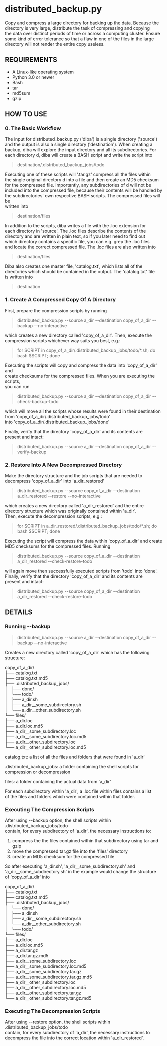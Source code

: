 # distributed_backup.py
Copy and compress a large directory for backing up the data. Because the  
directory is very large, distribute the task of compressing  and copying  
the data over distinct periods of time or across a computing cluster. Ensure  
some kind of error tolerance so that a flaw in one of the files in the large  
directory will not render the entire copy useless.


## REQUIREMENTS

* A Linux-like operating system
* Python 3.0 or newer
* Bash
* tar
* md5sum
* gzip


## HOW TO USE

### 0. The Basic Workflow

The input for distributed_backup.py ('diba') is a single directory ('source')  
and the  output is also a single directory ('destination'). When creating a  
backup, diba will explore the input directory and all its subdirectories. For  
each directory d, diba will create a BASH script and write the script into  
> destination/.distributed_backup_jobs/todo  

Executing one of these scripts will '.tar.gz' compress all the files within  
the single original directory d into a file and then create an MD5 checksum  
for the compressed file. Importantly, any subdirectories of d will not be  
included into the compressed file, because their contents will be handled by  
the subdirectories' own respective BASH scripts. The compressed files will be  
written into  
> destination/files  

In addition to the scripts, diba writes a file with the .loc extension for  
each directory in 'source'. The .loc files describe the contents of the  
directory and are written in plain text, so if you later need to find out  
which directory contains a specific file, you can e.g. grep the .loc files  
and locate the correct compressed file. The .loc files are also written into  
> destination/files  

Diba also creates one master file, 'catalog.txt', which lists all of the  
directories which should be contained in the output. The 'catalog.txt' file  
is written into  
> destination  

### 1. Create A Compressed Copy Of A Directory

First, prepare the compression scripts by running

> distributed_backup.py --source a_dir --destination copy_of_a_dir --backup --no-interactive

which creates a new directory called 'copy_of_a_dir'. Then, execute the  
compression scripts whichever way suits you best, e.g.:

> for SCRIPT in copy_of_a_dir/.distributed_backup_jobs/todo/*.sh; do bash $SCRIPT; done  

Executing the scripts will copy and compress the data into 'copy_of_a_dir' and  
create checksums for the compressed files. When you are executing the scripts,  
you can run 

> distributed_backup.py --source a_dir --destination copy_of_a_dir  --check-backup-todo

which will move all the scripts whose results were found in their destination  
from  'copy_of_a_dir/.distributed_backup_jobs/todo'  
into  'copy_of_a_dir/.distributed_backup_jobs/done'  

Finally, verify that the directory 'copy_of_a_dir' and its contents are  
present and intact:

> distributed_backup.py --source a_dir --destination copy_of_a_dir --verify-backup


### 2. Restore Into A New Decompressed Directory

Make the directory structure and the job scripts that are needed to  
decompress 'copy_of_a_dir' into 'a_dir_restored'

> distributed_backup.py --source copy_of_a_dir --destination a_dir_restored --restore --no-interactive

which creates a new directory called 'a_dir_restored' and the entire  
directory structure which was originally contained within 'a_dir'.  
Then, execute the decompression scripts, e.g.:

> for SCRIPT in a_dir_restored/.distributed_backup_jobs/todo/*.sh; do bash $SCRIPT; done  

Executing the script will compress the data within 'copy_of_a_dir' and create  
MD5 checksums for the compressed files. Running

> distributed_backup.py --source copy_of_a_dir --destination a_dir_restored  --check-restore-todo

will again move then successfully executed scripts from 'todo' into 'done'.  
Finally, verify that the directory  'copy_of_a_dir' and its contents are  
present and intact:

> distributed_backup.py --source copy_of_a_dir --destination a_dir_restored  --check-restore-todo


## DETAILS

### Running --backup

> distributed_backup.py --source a_dir --destination copy_of_a_dir --backup --no-interactive

Creates a new directory called 'copy_of_a_dir' which has the following structure:

copy_of_a_dir/  
├── catalog.txt  
├── catalog.txt.md5  
├── .distributed_backup_jobs/  
│   ├── done/  
│   └── todo/  
│       ├── a_dir.sh  
│       ├── a_dir__some_subdirectory.sh  
│       └── a_dir__other_subdirectory.sh  
└── files/  
    ├── a_dir.loc  
    ├── a_dir.loc.md5  
    ├── a_dir__some_subdirectory.loc  
    ├── a_dir__some_subdirectory.loc.md5  
    ├── a_dir__other_subdirectory.loc  
    └── a_dir__other_subdirectory.loc.md5  


catalog.txt: a list of all the files and folders that were found in 'a_dir'  

.distributed_backup_jobs: a folder containing the shell scripts for compression or decompression  

files: a folder containing the actual data from 'a_dir'  

For each subdirectory within 'a_dir', a .loc file within files contains a list  
of the files and folders which were contained within that folder. 

### Executing The Compression Scripts

After using --backup option, the shell scripts within  
.distributed_backup_jobs/todo  
contain, for every subdirectory of 'a_dir', the necessary instructions to:  
1. compress the the files contained within that subdirectory using tar and gzip
2. move the compressed tar.gz file into the 'files' directory
3. create an MD5 checksum for the compressed file

So after executing  'a_dir.sh', 'a_dir__some_subdirectory.sh' and  
'a_dir__some_subdirectory.sh' in the example would change the structure  
of 'copy_of_a_dir' into  

copy_of_a_dir/  
├── catalog.txt  
├── catalog.txt.md5  
├── .distributed_backup_jobs/  
│   └── done/  
│       ├── a_dir.sh  
│       ├── a_dir__some_subdirectory.sh  
│       └── a_dir__other_subdirectory.sh  
│   └── todo/  
└── files/  
    ├── a_dir.loc  
    ├── a_dir.loc.md5  
    ├── a_dir.tar.gz  
    ├── a_dir.tar.gz.md5  
    ├── a_dir__some_subdirectory.loc  
    ├── a_dir__some_subdirectory.loc.md5  
    ├── a_dir__some_subdirectory.tar.gz  
    ├── a_dir__some_subdirectory.tar.gz.md5  
    ├── a_dir__other_subdirectory.loc  
    ├── a_dir__other_subdirectory.loc.md5  
    ├── a_dir__other_subdirectory.tar.gz  
    └── a_dir__other_subdirectory.tar.gz.md5  

### Executing The Decompression Scripts

After using --restore option, the shell scripts within  
.distributed_backup_jobs/todo  
contain, for every subdirectory of 'a_dir', the necessary instructions to  
decompress the file into the correct location within 'a_dir_restored'.
